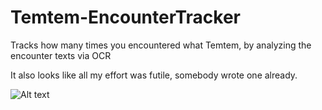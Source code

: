 # Temtem-EncounterTracker
Tracks how many times you encountered what Temtem, by analyzing the encounter texts via OCR

It also looks like all my effort was futile, somebody wrote one already.

![Alt text](https://cdn.discordapp.com/attachments/146030985480372224/737610113333985340/unknown.png)
